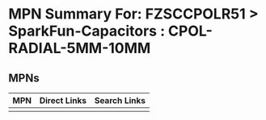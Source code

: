 



# MPN Summary For: FZSCCPOLR51 > SparkFun-Capacitors : CPOL-RADIAL-5MM-10MM

## MPNs
  

|MPN|Direct Links|Search Links|
| :--- | :--- | :--- |
||||
